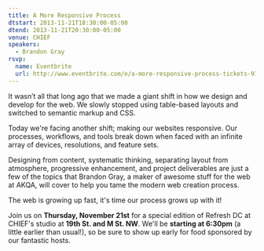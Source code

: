 ```yaml
---
title: A More Responsive Process
dtstart: 2013-11-21T18:30:00-05:00
dtend: 2013-11-21T20:30:00-05:00
venue: CHIEF
speakers:
  - Brandon Gray
rsvp:
  name: Eventbrite
  url: http://www.eventbrite.com/e/a-more-responsive-process-tickets-9152452231
---
```


It wasn’t all that long ago that we made a giant shift in how we design and develop for the web. We slowly stopped using table-based layouts and switched to semantic markup and CSS.

Today we're facing another shift; making our websites responsive. Our processes, workflows, and tools break down when faced with an infinite array of devices, resolutions, and feature sets.

Designing from content, systematic thinking, separating layout from atmosphere, progressive enhancement, and project deliverables are just a few of the topics that Brandon Gray, a maker of awesome stuff for the web at AKQA, will cover to help you tame the modern web creation process.

The web is growing up fast, it's time our process grows up with it!

Join us on **Thursday, November 21st** for a special edition of Refresh DC at CHIEF's studio at **19th St. and M St. NW**. We'll be **starting at 6:30pm** (a little earlier than usual!), so be sure to show up early for food sponsored by our fantastic hosts.